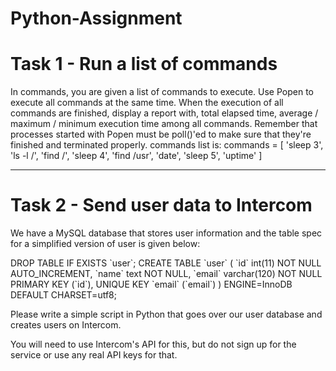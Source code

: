# Python-Assignment
<h1>Task 1 - Run a list of commands</h1>
<p>In commands, you are given a list of commands to execute. Use Popen to execute all commands at the same time.
When the execution of all commands are finished, display a report with, total elapsed time, average / maximum / minimum execution time among all commands.
Remember that processes started with Popen must be poll()'ed to make sure that they're finished and terminated properly.
commands list is:
commands = [
    'sleep 3',
    'ls -l /',
    'find /',
    'sleep 4',
    'find /usr',
    'date',
    'sleep 5',
    'uptime'
]</p>
<hr>
<h1>Task 2 - Send user data to Intercom</h1>
<p>We have a MySQL database that stores user information and the table spec for a simplified version of user is given below:</p>

<p>DROP TABLE IF EXISTS `user`;
CREATE TABLE `user` (
  `id` int(11) NOT NULL AUTO_INCREMENT,
  `name` text NOT NULL,
  `email` varchar(120) NOT NULL
  PRIMARY KEY (`id`),
  UNIQUE KEY `email` (`email`)
) ENGINE=InnoDB DEFAULT CHARSET=utf8;</p>
<p>Please write a simple script in Python that goes over our user database and creates users on Intercom.

You will need to use Intercom's API for this, but do not sign up for the service or use any real API keys for that. </p>
